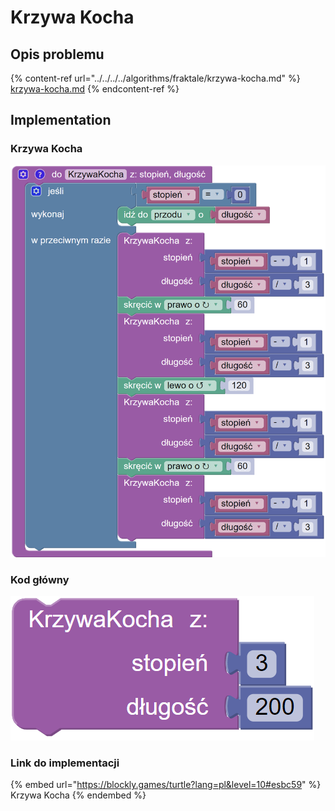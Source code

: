 # Krzywa Kocha

## Opis problemu

{% content-ref url="../../../../algorithms/fraktale/krzywa-kocha.md" %}
[krzywa-kocha.md](../../../../algorithms/fraktale/krzywa-kocha.md)
{% endcontent-ref %}

## Implementation

### Krzywa Kocha

![Funkcja rysujące krzywą Kocha](<../../../../.gitbook/assets/image (14).png>)

### Kod główny

![Wywołanie funkcji rysującej krzywą Kocha](<../../../../.gitbook/assets/image (15).png>)

### Link do implementacji

{% embed url="https://blockly.games/turtle?lang=pl&level=10#esbc59" %}
Krzywa Kocha
{% endembed %}
